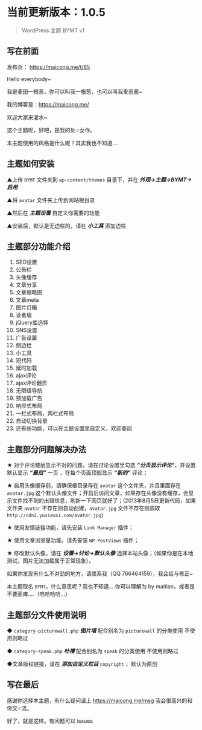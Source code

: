 # 当前更新版本：1.0.5

> WordPress 主题 BYMT v1

## 写在前面

发布页： https://maicong.me/t/85

Hello everybody~

我是麦田一根葱，你可以叫我一根葱，也可以叫我麦葱酱~

我的博客是：https://maicong.me/

欢迎大家来灌水~

这个主题呢，好吧，是我的处♂女作。

本主题使用的风格是什么呢？其实我也不知道....

## 主题如何安装

▲上传 `BYMT` 文件夹到 `wp-content/themes` 目录下，并在 ***外观->主题->BYMT->启用***

▲将 `avatar` 文件夹上传到网站根目录

▲然后在 ***主题设置*** 自定义你需要的功能

▲安装后，默认是无边栏的，请在 ***小工具*** 添加边栏

## 主题部分功能介绍

1. SEO设置
2. 公告栏
3. 头像缓存
4. 文章分享
5. 文章缩略图
6. 文章meta
7. 图片灯箱
8. 读者墙
9. jQuery库选择
10. SNS设置
11. 广告设置
12. 侧边栏
13. 小工具
14. 短代码
15. 延时加载
16. ajax评论
17. ajax评论翻页
18. 无限级导航
19. 预加载广告
20. 响应式布局
21. 一栏式布局，两栏式布局
22. 自动切换背景
23. 还有些功能，可以在主题设置里自定义，欢迎查阅

## 主题部分问题解决办法

★ 对于评论楼层显示不对的问题，请在讨论设置里勾选 ***“分页显示评论”***，并设置默认显示 ***“最后”*** 一页 ，在每个页面顶部显示 ***“新的”*** 评论；

★ 启用头像缓存前，请确保根目录存在 `avatar` 这个文件夹，并且里面存在 `avatar.jpg` 这个默认头像文件；开启后访问文章，如果存在头像没有缓存，会显示文件找不到的出错信息，刷新一下网页就好了；(2013年8月5日更新代码，如果文件夹 `avatar` 不存在则自动创建，`avatar.jpg` 文件不存在则调取 `http://cdn2.yuxiaoxi.com/avatar.jpg`)

★ 使用友情链接功能，请先安装 `Link Manager` 插件；

★ 使用文章浏览量功能，请先安装 `WP-PostViews` 插件；

★ 修改默认头像，请在 ***设置->讨论->默认头像*** 选择本站头像；（如果你是在本地测试，图片无法加载属于正常现象）。

如果你发现有什么不对劲的地方，请联系我（QQ 766464159），我会给与修正~

本主题取名 `BYMT`，什么意思呢？我也不知道....你可以理解为 by maitian，或者是不要面瘫....（哈哈哈哈...）

## 主题部分文件使用说明

◆ `category-picturewall.php` ***图片墙*** 配合别名为 `picturewall` 的分类使用 不使用则略过

◆ `category-speak.php` ***吐槽*** 配合别名为 `speak` 的分类使用 不使用则略过

◆文章版权链接，请在 ***添加自定义栏目*** `copyright` ，默认为原创

## 写在最后

感谢你选择本主题，有什么疑问请上 https://maicong.me/msg 我会很高兴的和你交♂流。

好了，就是这样。有问题可以 issues

